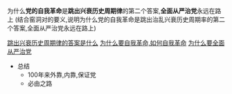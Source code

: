 为什么**党的自我革命**是**跳出兴衰历史周期律**的第二个答案,**全面从严治党**永远在路上
(结合窑洞对的要义,说明为什么党的自我革命是跳出治乱兴衰历史周期率的第二个答案,全面从严治党永远在路上)

[跳出兴衰历史周期律的答案是什么](跳出兴衰历史周期律的答案是什么.md)
[为什么要自我革命,如何自我革命](为什么要自我革命,如何自我革命.md)
[为什么要全面从严治党](为什么要全面从严治党.md)
- 总结
	- 100年来外靠,内靠,保证党
	- 必由之路